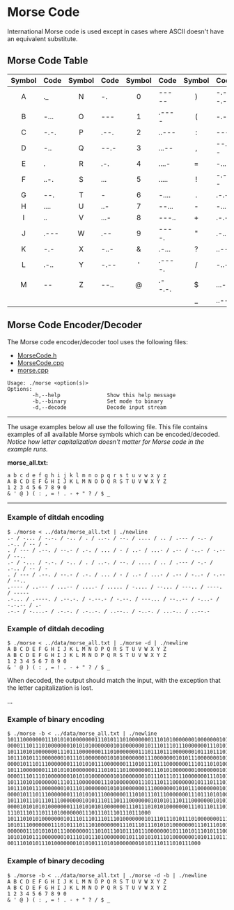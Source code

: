 # Morse Code

International Morse code is used except in cases where ASCII doesn't have an
equivalent substitute.

## Morse Code Table

| Symbol | Code    | Symbol | Code    | Symbol | Code    | Symbol | Code    |
| :----: | :------ | :----: | :------ | :----: | :------ | :----: | :------ |
| A      | ._      | N      | -.      | 0      | -----   | )      | -.--.-  |
| B      | -...    | O      | ---     | 1      | .----   | (      | -.--.   |
| C      | -.-.    | P      | .--.    | 2      | ..---   | :      | ---...  |
| D      | -..     | Q      | --.-    | 3      | ...--   | ,      | --..--  |
| E      | .       | R      | .-.     | 4      | ....-   | =      | -...-   |
| F      | ..-.    | S      | ...     | 5      | .....   | !      | -.-.--  |
| G      | --.     | T      | -       | 6      | -....   | .      | .-.-.-  |
| H      | ....    | U      | ..-     | 7      | --...   | -      | -....-  |
| I      | ..      | V      | ...-    | 8      | ---..   | +      | .-.-.   |
| J      | .---    | W      | .--     | 9      | ----.   | "      | .-..-.  |
| K      | -.-     | X      | -..-    | &      | .-...   | ?      | ..--..  |
| L      | .-..    | Y      | -.--    | '      | .----.  | /      | -..-.   |
| M      | --      | Z      | --..    | @      | .--.-.  | $      | ...-.-  |
|        |         |        |         |        |         | _      | ..--.-  |

## Morse Code Encoder/Decoder

The Morse code encoder/decoder tool uses the following files:
- [MorseCode.h](../src/MorseCode.h)
- [MorseCode.cpp](../src/MorseCode.cpp)
- [morse.cpp](../tools/morse.cpp)

```
Usage: ./morse <option(s)>
Options:
        -h,--help               Show this help message
        -b,--binary             Set mode to binary
        -d,--decode             Decode input stream
```

---

The usage examples below all use the following file. This file contains examples
of all available Morse symbols which can be encoded/decoded. *Notice how letter
capitalization doesn't matter for Morse code in the example runs.*

**morse_all.txt:**
```
a b c d e f g h i j k l m n o p q r s t u v w x y z
A B C D E F G H I J K L M N O O Q R S T U V W X Y Z
1 2 3 4 5 6 7 8 9 0
& ' @ ) ( : , = ! . - + " ? / $ _
```

---

### Example of ditdah encoding

```
$ ./morse < ../data/morse_all.txt | ./newline
.- / -... / -.-. / -.. / . / ..-. / --. / .... / .. / .--- / -.- / .-.. / -- / -
. / --- / .--. / --.- / .-. / ... / - / ..- / ...- / .-- / -..- / -.-- / --..
.- / -... / -.-. / -.. / . / ..-. / --. / .... / .. / .--- / -.- / .-.. / -- / -
. / --- / .--. / --.- / .-. / ... / - / ..- / ...- / .-- / -..- / -.-- / --..
.---- / ..--- / ...-- / ....- / ..... / -.... / --... / ---.. / ----. / -----
.-... / .----. / .--.-. / -.--.- / -.--. / ---... / --..-- / -...- / -.-.-- / .-
.-.- / -....- / .-.-. / .-..-. / ..--.. / -..-. / ...-.. / ..--.-
```

### Example of ditdah decoding

```
$ ./morse < ../data/morse_all.txt | ./morse -d | ./newline
A B C D E F G H I J K L M N O P Q R S T U V W X Y Z
A B C D E F G H I J K L M N O P Q R S T U V W X Y Z
1 2 3 4 5 6 7 8 9 0
& ' @ ) ( : , = ! . - + " ? / $ _
```

When decoded, the output should match the input, with the exception that the letter
capitalization is lost.

...

### Example of binary encoding

```
$ ./morse -b < ../data/morse_all.txt | ./newline
10111000000011101010100000001110101110100000001110101000000010000000101011101000
00001110111010000000101010100000001010000000101110111011100000001110101110000000
10111010100000001110111000000011101000000011101110111000000010111011101000000011
10111010111000000010111010000000101010000000111000000010101110000000101010111000
000010111011100000001110101011100000001110101110111000000011101110101000
10111000000011101010100000001110101110100000001110101000000010000000101011101000
00001110111010000000101010100000001010000000101110111011100000001110101110000000
10111010100000001110111000000011101000000011101110111000000010111011101000000011
10111010111000000010111010000000101010000000111000000010101110000000101010111000
000010111011100000001110101011100000001110101110111000000011101110101000
10111011101110111000000010101110111011100000001010101110111000000010101010111000
00001010101010000000111010101010000000111011101010100000001110111011101010000000
1110111011101110100000001110111011101110111000
10111010101000000010111011101110111010000000101110111010111010000000111010111011
10101110000000111010111011101000000011101110111010101000000011101110101011101110
00000011101010101110000000111010111010111011100000001011101011101011100000001110
10101010111000000010111010111010000000101110101011101000000010101110111010100000
00111010101110100000001010101110101000000010101110111010111000
```

### Example of binary decoding
```
$ ./morse -b < ../data/morse_all.txt | ./morse -d -b | ./newline
A B C D E F G H I J K L M N O P Q R S T U V W X Y Z
A B C D E F G H I J K L M N O P Q R S T U V W X Y Z
1 2 3 4 5 6 7 8 9 0
& ' @ ) ( : , = ! . - + " ? / $ _
```
